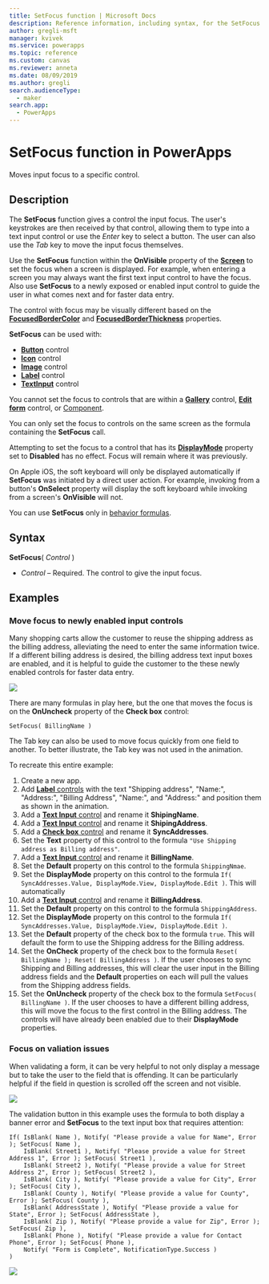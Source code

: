 ```yaml
---
title: SetFocus function | Microsoft Docs
description: Reference information, including syntax, for the SetFocus function in PowerApps
author: gregli-msft
manager: kvivek
ms.service: powerapps
ms.topic: reference
ms.custom: canvas
ms.reviewer: anneta
ms.date: 08/09/2019
ms.author: gregli
search.audienceType: 
  - maker
search.app: 
  - PowerApps
---
```

# SetFocus function in PowerApps
Moves input focus to a specific control. 

## Description
The **SetFocus** function gives a control the input focus.  The user's keystrokes are then received by that control, allowing them to type into a text input control or use the *Enter* key to select a button.  The user can also use the *Tab* key to move the input focus themselves. 

Use the **SetFocus** function within the **OnVisible** property of the [**Screen**](../controls/control-screen.md) to set the focus when a screen is displayed.  For example, when entering a screen you may always want the first text input control to have the focus.  Also use **SetFocus** to a newly exposed or enabled input control to guide the user in what comes next and for faster data entry.

The control with focus may be visually different based on the [**FocusedBorderColor**](../controls/properties-color-border.md) and [**FocusedBorderThickness**](../controls/properties-color-border.md) properties.

**SetFocus** can be used with:
- [**Button**](../controls/control-button.md) control
- [**Icon**](../controls/control-shapes-icons.md) control
- [**Image**](../controls/control-image.md) control
- [**Label**](../controls/control-text-box.md) control
- [**TextInput**](../controls/control-text-input.md) control

You cannot set the focus to controls that are within a [**Gallery**](../controls/control-gallery.md) control, [**Edit form**](../controls/control-form-detail.md) control, or [Component](../create-component.md).

You can only set the focus to controls on the same screen as the formula containing the **SetFocus** call.

Attempting to set the focus to a control that has its [**DisplayMode**](../controls/properties-core.md) property set to **Disabled** has no effect.  Focus will remain where it was previously.

On Apple iOS, the soft keyboard will only be displayed automatically if **SetFocus** was initiated by a direct user action.  For example, invoking from a button's **OnSelect** property will display the soft keyboard while invoking from a screen's **OnVisible** will not. 

You can use **SetFocus** only in [behavior formulas](../working-with-formulas-in-depth.md).

## Syntax
**SetFocus**( *Control* )

* *Control* – Required.  The control to give the input focus.

## Examples

### Move focus to newly enabled input controls

Many shopping carts allow the customer to reuse the shipping address as the billing address, alleviating the need to enter the same information twice.  If a different billing address is desired, the billing address text input boxes are enabled, and it is helpful to guide the customer to the these newly enabled controls for faster data entry.  

![](media/function-setfocus/shipping-billing.gif)

There are many formulas in play here, but the one that moves the focus is on the **OnUncheck** property of the **Check box** control:

```powerappa-dot
SetFocus( BillingName ) 
```

The Tab key can also be used to move focus quickly from one field to another.  To better illustrate, the Tab key was not used in the animation.

To recreate this entire example:
1. Create a new app.
1. Add [**Label** controls](../controls/control-text-box.md) with the text "Shipping address", "Name:", "Address:", "Billing Address", "Name:", and "Address:" and position them as shown in the animation.
1. Add a [**Text Input** control](../controls/control-text-input.md) and rename it **ShipingName**.
1. Add a [**Text Input** control](../controls/control-text-input.md) and rename it **ShipingAddress**.
1. Add a [**Check box** control](../controls/control-check-box.md) and rename it **SyncAddresses**.
1. Set the **Text** property of this control to the formula `"Use Shipping address as Billing address"`.
1. Add a [**Text Input** control](../controls/control-text-input.md) and rename it **BillingName**.
1. Set the **Default** property on this control to the formula `ShippingNmae`.
1. Set the **DisplayMode** property on this control to the formula `If( SyncAddresses.Value, DisplayMode.View, DisplayMode.Edit )`.  This will automatically 
1. Add a [**Text Input** control](../controls/control-text-input.md) and rename it **BillingAddress**.
1. Set the **Default** property on this control to the formula `ShippingAddress`.
1. Set the **DisplayMode** property on this control to the formula `If( SyncAddresses.Value, DisplayMode.View, DisplayMode.Edit )`.
1. Set the **Default** property of the check box to the formula `true`.  This will default the form to use the Shipping address for the Billing address.
1. Set the **OnCheck** property of the check box to the formula `Reset( BillingName ); Reset( BillingAddress )`.  If the user chooses to sync Shipping and Billing addresses, this will clear the user input in the Billing address fields and the **Default** properties on each will pull the values from the Shipping address fields.
1. Set the **OnUncheck** property of the check box to the formula `SetFocus( BillingName )`.  If the user chooses to have a different billing address, this will move the focus to the first control in the Billing address.  The controls will have already been enabled due to their **DisplayMode** properties.

### Focus on valiation issues

When validating a form, it can be very helpful to not only display a message but to take the user to the field that is offending.  It can be particularly helpful if the field in question is scrolled off the screen and not visible.

![](media/function-setfocus/scrollable-screen.gif)

The validation button in this example uses the formula to both display a banner error and **SetFocus** to the text input box that requires attention:

```powerapps-dot
If( IsBlank( Name ), Notify( "Please provide a value for Name", Error ); SetFocus( Name ),
    IsBlank( Street1 ), Notify( "Please provide a value for Street Address 1", Error ); SetFocus( Street1 ),
    IsBlank( Street2 ), Notify( "Please provide a value for Street Address 2", Error ); SetFocus( Street2 ),
    IsBlank( City ), Notify( "Please provide a value for City", Error ); SetFocus( City ),
    IsBlank( County ), Notify( "Please provide a value for County", Error ); SetFocus( County ),
    IsBlank( AddressState ), Notify( "Please provide a value for State", Error ); SetFocus( AddressState ),
    IsBlank( Zip ), Notify( "Please provide a value for Zip", Error ); SetFocus( Zip ),
    IsBlank( Phone ), Notify( "Please provide a value for Contact Phone", Error ); SetFocus( Phone ),
    Notify( "Form is Complete", NotificationType.Success )
)
```

![](media/function-setfocus/scrollable-screen-small.gif)


